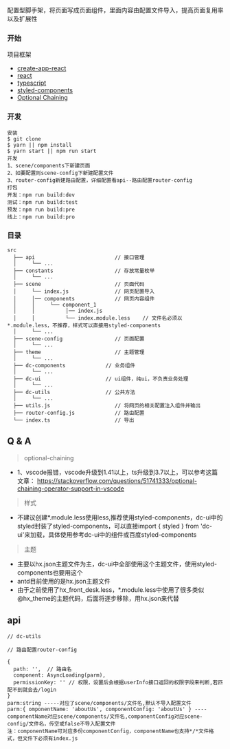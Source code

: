 配置型脚手架，将页面写成页面组件，里面内容由配置文件导入，提高页面复用率以及扩展性

### 开始
项目框架
* [create-app-react](https://www.html.cn/create-react-app/docs/getting-started/)
* [react](https://reactjs.org/)
* [typescript](https://www.typescriptlang.org/)
* [styled-components](https://www.styled-components.com/)
* [Optional Chaining]()


### 开发

```
安装
$ git clone 
$ yarn || npm install
$ yarn start || npm run start
开发
1、scene/components下新建页面
2、如要配置则scene-config下新建配置文件
3、router-config新建路由配置，详细配置看api--路由配置router-config
打包
开发：npm run build:dev 
测试：npm run build:test
预发：npm run build:pre
线上：npm run build:pro
```

### 目录

```
src
  ├── api                          // 接口管理
  │     └── ...
  ├── constants                    // 存放常量枚举
  │     └── ...
  ├── scene                        // 页面代码
  │     └── index.js               // 网页配置导入
  │     │── components             // 网页内容组件
  │     │     └── component_1               
  │     │          │── index.js             
  │     │          └── index.module.less    // 文件名必须以*.module.less，不推荐，样式可以直接用styled-components
  │     └── ...
  ├── scene-config                 // 页面配置
  │     └── ...
  ├── theme                        // 主题管理
  │     └── ...
  ├── dc-components             // 业务组件
  │     └── ...
  ├── dc-ui                     // ui组件，纯ui，不负责业务处理
  │     └── ...
  ├── dc-utils                  // 公共方法
  │     └── ...
  ├── utils.js                     // 将网页的相关配置注入组件并输出
  ├── router-config.js             // 路由配置
  └── index.ts                     // 导出
```



## Q & A

> optional-chaining
  * 1、vscode报错，vscode升级到1.41以上，ts升级到3.7以上，可以参考这篇文章： https://stackoverflow.com/questions/51741333/optional-chaining-operator-support-in-vscode
  
> 样式
  * 不建议创建*.module.less使用less,推荐使用styled-components，dc-ui中的styled封装了styled-components，可以直接import { styled } from 'dc-ui'来加载，具体使用参考dc-ui中的组件或百度styled-components

> 主题
  * 主要以hx.json主题文件为主，dc-ui中全部使用这个主题文件，使用styled-components也要用这个
  * antd目前使用的是hx.json主题文件
  * 由于之前使用了hx_front_desk.less，*.module.less中使用了很多类似@hx_theme的主题代码，后面将逐步移除，用hx.json来代替

## api
```
// dc-utils

// 路由配置router-config

{
  path: '',  // 路由名
  component: AsyncLoading(parm),
  permissionKey: '' // 权限，设置后会根据userInfo接口返回的权限字段来判断,若匹配不到就会去/login
}
parm:string -----对应了scene/components/文件名,默认不导入配置文件
parm:{ omponentName: 'aboutUs', componentConfig: 'aboutUs' } ---- componentName对应scene/components/文件名,componentConfig对应scene-config/文件名，传空或false不导入配置文件
注：componentName可对应多份componentConfig，componentName也支持*/*文件格式，但文件下必须有index.js

```
